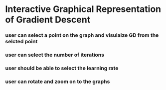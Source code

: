 # Interactive Graphical Representation of Gradient Descent 

### user can select a point on the graph and visulaize GD from the selcted point

### user can select the number of iterations

### user should be able to select the learning rate 

### user can rotate and zoom on to the graphs
